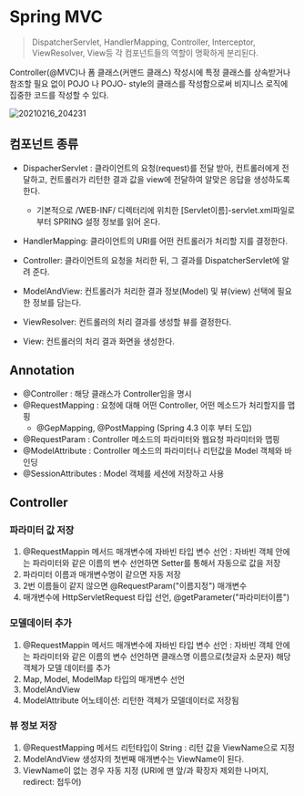 # Spring MVC
> DispatcherServlet, HandlerMapping, Controller, Interceptor, ViewResolver, View등 각 컴포넌트들의 역할이  명확하게 분리된다.

Controller(@MVC)나 폼 클래스(커맨드 클래스) 작성시에 특정 클래스를 상속받거나 참조할 필요 없이 POJO 나 POJO-  style의 클래스를 작성함으로써 비지니스 로직에 집중한 코드를 작성할 수 있다.

![20210216_204231](https://user-images.githubusercontent.com/66931142/108058989-2ac7a900-7098-11eb-884a-19af013cfcd7.png)


## 컴포넌트 종류
+ DispacherServlet : 클라이언트의 요청(request)를 전달 받아, 컨트롤러에게 전달하고, 컨트롤러가 리턴한 결과 값을 view에 전달하여 알맞은 응답을 생성하도록 한다.
     + 기본적으로 /WEB-INF/ 디렉터리에 위치한 [Servlet이름]-servlet.xml파일로부터 SPRING 설정 정보를 읽어 온다.
  
+ HandlerMapping: 클라이언트의 URI를 어떤 컨트롤러가 처리할 지를 결정한다.

+ Controller: 클라이언트의 요청을 처리한 뒤, 그 결과를 DispatcherServlet에 알려 준다.

+ ModelAndView: 컨트롤러가 처리한 결과 정보(Model) 및 뷰(view) 선택에 필요한 정보를 담는다. 
     	     	
+ ViewResolver: 컨트롤러의 처리 결과를 생성할 뷰를 결정한다.
     	
+ View: 컨트롤러의 처리 결과 화면을 생성한다.

## Annotation
+ @Controller : 해당 클래스가 Controller임을 명시
+ @RequestMapping : 요청에 대해 어떤 Controller, 어떤 메소드가 처리할지를 맵핑
     + @GepMapping, @PostMapping (Spring 4.3 이후 부터 도입)  
+ @RequestParam : Controller 메소드의 파라미터와 웹요청 파라미터와 맵핑
+ @ModelAttribute : Controller 메소드의 파라미터나 리턴값을 Model 객체와 바인딩
+ @SessionAttributes : Model 객체를 세션에 저장하고 사용

## Controller
### 파라미터 값 저장
1. @RequestMappin 메서드 매개변수에 자바빈 타입 변수 선언 : 자바빈 객체 안에는 파라미터와 같은 이름의 변수 선언하면 Setter를 통해서 자동으로 값을 저장
2. 파라미터 이름과 매개변수명이 같으면 자동 저장
3. 2번 이름들이 같지 않으면 @RequestParam("이름지정") 매개변수
4. 매개변수에 HttpServletRequest 타입 선언, @getParameter("파라미터이름")

### 모델데이터 추가
1. @RequestMappin 메서드 매개변수에 자바빈 타입 변수 선언 : 자바빈 객체 안에는 파라미터와 같은 이름의 변수 선언하면 클래스명 이름으로(첫글자 소문자) 해당 객체가 모델 데이터를 추가
2. Map, Model, ModelMap 타입의 매개변수 선언
3. ModelAndView
4. ModelAttribute 어노테이션: 리턴한 객체가 모델데이터로 저장됨

### 뷰 정보 저장
1. @RequestMapping 메서드 리턴타입이 String : 리턴 값을 ViewName으로 지정
2. ModelAndView 생성자의 첫번째 매개변수는 ViewName이 된다.
3. ViewName이 없는 경우 자동 지정 (URI에 맨 앞/과 확장자 제외한 나머지, redirect: 접두어)

